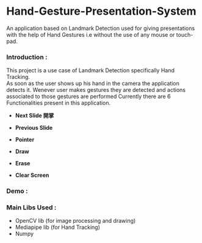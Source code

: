 # Hand-Gesture-Presentation-System
An application based on Landmark Detection used for giving presentations with the help of Hand Gestures i.e without the use of any mouse or touch-pad.<br>

### Introduction :
This project is a use case of Landmark Detection specifically Hand Tracking. <br>
As soon as the user shows up his hand in the camera the application detects it. Wenever user makes gestures they are detected and actions associated to those gestures are performed
Currently there are 6 Functionalities present in this application.

- <b> Next Slide 開掌</b>
  
- <b> Previous Slide </b>

- <b> Pointer </b>

- <b> Draw </b>

- <b> Erase </b>

- <b> Clear Screen </b>

### Demo :
<!-- <img src="Demo.gif" alt="this slowpoke moves"  width="780" height = "480"> -->

### Main Libs Used :
- OpenCV lib (for image processing and drawing)
- Mediapipe lib (for Hand Tracking)
- Numpy
